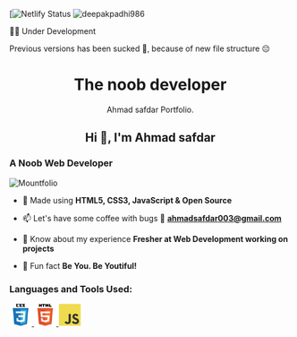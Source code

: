 [![Netlify Status](https://app.netlify.com/teams/ahmadsafdar003/sites)
<img src="https://komarev.com/ghpvc/?username=deepakpadhi986&label=Profile%20views&color=0e75b6&style=flat" alt="deepakpadhi986" />
<p>🌴🚧 Under Development</p>
<p>Previous versions has been sucked 🤬, because of new file structure 😔</p>
<h1 align="center">The noob developer</h1>
<p align="center">Ahmad safdar Portfolio.</p>
<h2 align="center">Hi 👋, I'm Ahmad safdar</h2>
<h3>A Noob Web Developer</h3>
<img src="https://github.com/deepakpadhi986/dnoobnerd/raw/main/shaun.gif" alt="Mountfolio">
<!-- <p align="left"> <img src="https://komarev.com/ghpvc/?username=deepakpadhi986&label=Profile%20views&color=0e75b6&style=flat" alt="deepakpadhi986" /> </p> -->

- 🍻 Made using **HTML5, CSS3, JavaScript & Open Source**

- 📫 Let's have some coffee with bugs 🙂 **ahmadsafdar003@gmail.com**

- 📄 Know about my experience **Fresher at Web Development working on projects**

- 🤗 Fun fact **Be You. Be Youtiful!**

<p align="left">
</p>

<h3 align="left">Languages and Tools Used:</h3>
<p align="left"> <a href="https://www.w3schools.com/css/" target="_blank" rel="noreferrer"> <img src="https://raw.githubusercontent.com/devicons/devicon/master/icons/css3/css3-original-wordmark.svg" alt="css3" width="40" height="40"/> </a> <a href="https://www.w3.org/html/" target="_blank" rel="noreferrer"> <img src="https://raw.githubusercontent.com/devicons/devicon/master/icons/html5/html5-original-wordmark.svg" alt="html5" width="40" height="40"/> </a> <a href="https://developer.mozilla.org/en-US/docs/Web/JavaScript" target="_blank" rel="noreferrer"> <img src="https://raw.githubusercontent.com/devicons/devicon/master/icons/javascript/javascript-original.svg" alt="javascript" width="40" height="40"/> </a> </p>

